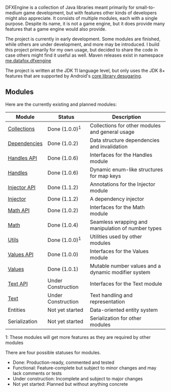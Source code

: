 DFXEngine is a collection of Java libraries meant primarily for small-to-medium game 
development, but with features other kinds of developers might also appreciate. It
consists of multiple modules, each with a single purpose. Despite its name, it is not
a game engine, but it does provide many features that a game engine would also provide.

The project is currently in early development. Some modules are finished, while others
are under development, and more may be introduced. I build this project primarily for 
my own usage, but decided to share the code in case others might find it useful as well.
Maven releases exist in namespace 
[me.datafox.dfxengine](https://central.sonatype.com/namespace/me.datafox.dfxengine)

The project is written at the JDK 11 language level, but only uses the JDK 8+ features
that are supported by Android's 
[core library desugaring](https://developer.android.com/studio/write/java8-support).

## Modules

Here are the currently existing and planned modules:

| Module                       | Status                   | Description                                         |
|------------------------------|--------------------------|-----------------------------------------------------|
| [Collections](collections)   | Done (1.0.0)<sup>1</sup> | Collections for other modules and general usage     |
| [Dependencies](dependencies) | Done (1.0.2)             | Data structure dependencies and invalidation        |
| [Handles API](handles-api)   | Done (1.0.6)             | Interfaces for the Handles module                   |
| [Handles](handles)           | Done (1.0.6)             | Dynamic enum-like structures for map keys           |
| [Injector API](injector-api) | Done (1.1.2)             | Annotations for the Injector module                 |
| [Injector](injector_old)         | Done (1.1.2)             | A dependency injector                               |
| [Math API](math-api)         | Done (1.0.2)             | Interfaces for the Math module                      |
| [Math](math)                 | Done (1.0.4)             | Seamless wrapping and manipulation of number types  |
| [Utils](utils)               | Done (1.0.0)<sup>1</sup> | Utilities used by other modules                     |
| [Values API](values-api)     | Done (1.0.0)             | Interfaces for the Values module                    |
| [Values](values)             | Done (1.0.1)             | Mutable number values and a dynamic modifier system |
| [Text API](text-api)         | Under Construction       | Interfaces for the Text module                      |
| [Text](text)                 | Under Construction       | Text handling and representation                    |
| Entities                     | Not yet started          | Data-oriented entity system                         |
| Serialization                | Not yet started          | Serialization for other modules                     |

1: These modules will get more features as they are required by other modules

There are four possible statuses for modules.

 - Done: Production-ready, commented and tested
 - Functional: Feature-complete but subject to minor changes and may lack comments or tests
 - Under construction: Incomplete and subject to major changes
 - Not yet started: Planned but without anything concrete

